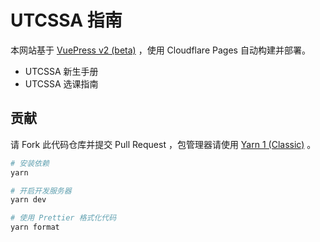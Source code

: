 # UTCSSA 指南

本网站基于 [VuePress v2 (beta)][vuepress-v2] ，使用 Cloudflare Pages 自动构建并部署。

- UTCSSA 新生手册
- UTCSSA 选课指南

## 贡献

请 Fork 此代码仓库并提交 Pull Request ，包管理器请使用 [Yarn 1 (Classic)][yarn] 。

```sh
# 安装依赖
yarn

# 开启开发服务器
yarn dev

# 使用 Prettier 格式化代码
yarn format
```

[vuepress-v2]: https://v2.vuepress.vuejs.org/
[yarn]: https://classic.yarnpkg.com/
